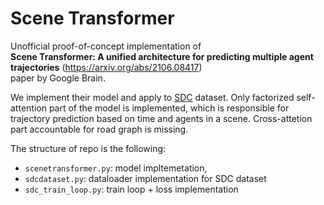 # Scene Transformer

Unofficial proof-of-concept implementation of  
**Scene Transformer: A unified architecture for predicting multiple agent trajectories** (https://arxiv.org/abs/2106.08417)  
paper by Google Brain. 

We implement their model and apply to [SDC](https://research.yandex.com/publications/shifts-a-dataset-of-real-distributional-shift-across-multiple-large-scale-tasks) dataset. Only factorized self-attention part of the model is implemented, which is responsible for trajectory prediction based on time and agents in a scene. Cross-attetion part accountable for road graph is missing. 

The structure of repo is the following:
 - ```scenetransformer.py```: model impltemetation,
 - ```sdcdataset.py```: dataloader implementation for SDC dataset
 - ```sdc_train_loop.py```: train loop + loss implementation
